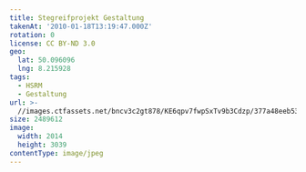 ```yaml
---
title: Stegreifprojekt Gestaltung
takenAt: '2010-01-18T13:19:47.000Z'
rotation: 0
license: CC BY-ND 3.0
geo:
  lat: 50.096096
  lng: 8.215928
tags:
  - HSRM
  - Gestaltung
url: >-
  //images.ctfassets.net/bncv3c2gt878/KE6qpv7fwpSxTv9b3Cdzp/377a48eeb530870a0bd371d6bd17288b/stegreifprojekt-gestaltung_4346208054_o
size: 2489612
image:
  width: 2014
  height: 3039
contentType: image/jpeg
---
```


